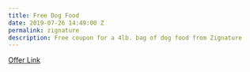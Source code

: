 ```yaml
---
title: Free Dog Food
date: 2019-07-26 14:49:00 Z
permalink: zignature
description: Free coupon for a 4lb. bag of dog food from Zignature
---
```


[Offer Link](https://zignature.com/tryzignature/)